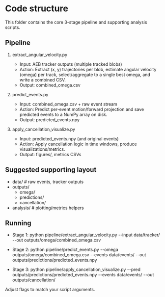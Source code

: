 # Code structure

This folder contains the core 3-stage pipeline and supporting analysis scripts.

## Pipeline
1. extract_angular_velocity.py
   - Input: AEB tracker outputs (multiple tracked blobs)
   - Action: Extract (x, y) trajectories per blob, estimate angular velocity (omega) per track, select/aggregate to a single best omega, and write a combined CSV.
   - Output: combined_omega.csv

2. predict_events.py
   - Input: combined_omega.csv + raw event stream
   - Action: Predict per-event motion/forward projection and save predicted events to a NumPy array on disk.
   - Output: predicted_events.npy

3. apply_cancellation_visualize.py
   - Input: predicted_events.npy (and original events)
   - Action: Apply cancellation logic in time windows, produce visualizations/metrics.
   - Output: figures/, metrics CSVs

## Suggested supporting layout
- data/              # raw events, tracker outputs
- outputs/
  - omega/
  - predictions/
  - cancellation/
- analysis/          # plotting/metrics helpers

## Running
- Stage 1:
  python pipeline/extract_angular_velocity.py --input data/tracker/ --out outputs/omega/combined_omega.csv

- Stage 2:
  python pipeline/predict_events.py --omega outputs/omega/combined_omega.csv --events data/events/ --out outputs/predictions/predicted_events.npy

- Stage 3:
  python pipeline/apply_cancellation_visualize.py --pred outputs/predictions/predicted_events.npy --events data/events/ --out outputs/cancellation/

Adjust flags to match your script arguments.
